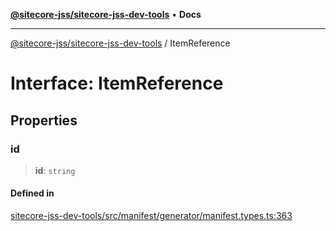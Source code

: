 [**@sitecore-jss/sitecore-jss-dev-tools**](../README.md) • **Docs**

***

[@sitecore-jss/sitecore-jss-dev-tools](../README.md) / ItemReference

# Interface: ItemReference

## Properties

### id

> **id**: `string`

#### Defined in

[sitecore-jss-dev-tools/src/manifest/generator/manifest.types.ts:363](https://github.com/Sitecore/jss/blob/4a0927fbf2da75c0716c3495b24fb0fa0a87da51/packages/sitecore-jss-dev-tools/src/manifest/generator/manifest.types.ts#L363)
